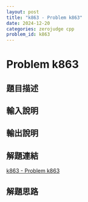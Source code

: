 ```yaml
---
layout: post
title: "k863 - Problem k863"
date: 2024-12-20
categories: zerojudge cpp
problem_id: k863
---
```


# Problem k863

## 題目描述



## 輸入說明



## 輸出說明



## 解題連結

[k863 - Problem k863](https://zerojudge.tw/ShowProblem?problemid=k863)

## 解題思路

